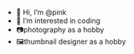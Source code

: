 - 👋 Hi, I’m @pink
- 👀 I’m interested in coding
- 📷photography as a hobby
- 🖼️thumbnail designer as a hobby

